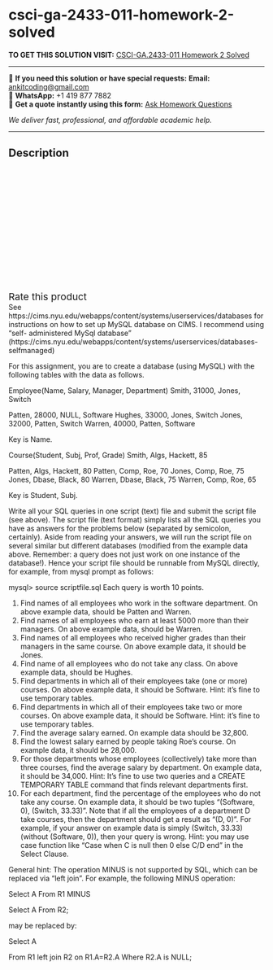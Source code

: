 # csci-ga-2433-011-homework-2-solved
**TO GET THIS SOLUTION VISIT:** [CSCI-GA.2433-011 Homework 2 Solved](https://www.ankitcodinghub.com/product/csci-ga-2433-011-homework-2-solved/)


---

📩 **If you need this solution or have special requests:** **Email:** ankitcoding@gmail.com  
📱 **WhatsApp:** +1 419 877 7882  
📄 **Get a quote instantly using this form:** [Ask Homework Questions](https://www.ankitcodinghub.com/services/ask-homework-questions/)

*We deliver fast, professional, and affordable academic help.*

---

<h2>Description</h2>



<div class="kk-star-ratings kksr-auto kksr-align-center kksr-valign-top" data-payload="{&quot;align&quot;:&quot;center&quot;,&quot;id&quot;:&quot;93524&quot;,&quot;slug&quot;:&quot;default&quot;,&quot;valign&quot;:&quot;top&quot;,&quot;ignore&quot;:&quot;&quot;,&quot;reference&quot;:&quot;auto&quot;,&quot;class&quot;:&quot;&quot;,&quot;count&quot;:&quot;0&quot;,&quot;legendonly&quot;:&quot;&quot;,&quot;readonly&quot;:&quot;&quot;,&quot;score&quot;:&quot;0&quot;,&quot;starsonly&quot;:&quot;&quot;,&quot;best&quot;:&quot;5&quot;,&quot;gap&quot;:&quot;4&quot;,&quot;greet&quot;:&quot;Rate this product&quot;,&quot;legend&quot;:&quot;0\/5 - (0 votes)&quot;,&quot;size&quot;:&quot;24&quot;,&quot;title&quot;:&quot;CSCI-GA.2433-011 Homework 2 Solved&quot;,&quot;width&quot;:&quot;0&quot;,&quot;_legend&quot;:&quot;{score}\/{best} - ({count} {votes})&quot;,&quot;font_factor&quot;:&quot;1.25&quot;}">

<div class="kksr-stars">

<div class="kksr-stars-inactive">
            <div class="kksr-star" data-star="1" style="padding-right: 4px">


<div class="kksr-icon" style="width: 24px; height: 24px;"></div>
        </div>
            <div class="kksr-star" data-star="2" style="padding-right: 4px">


<div class="kksr-icon" style="width: 24px; height: 24px;"></div>
        </div>
            <div class="kksr-star" data-star="3" style="padding-right: 4px">


<div class="kksr-icon" style="width: 24px; height: 24px;"></div>
        </div>
            <div class="kksr-star" data-star="4" style="padding-right: 4px">


<div class="kksr-icon" style="width: 24px; height: 24px;"></div>
        </div>
            <div class="kksr-star" data-star="5" style="padding-right: 4px">


<div class="kksr-icon" style="width: 24px; height: 24px;"></div>
        </div>
    </div>

<div class="kksr-stars-active" style="width: 0px;">
            <div class="kksr-star" style="padding-right: 4px">


<div class="kksr-icon" style="width: 24px; height: 24px;"></div>
        </div>
            <div class="kksr-star" style="padding-right: 4px">


<div class="kksr-icon" style="width: 24px; height: 24px;"></div>
        </div>
            <div class="kksr-star" style="padding-right: 4px">


<div class="kksr-icon" style="width: 24px; height: 24px;"></div>
        </div>
            <div class="kksr-star" style="padding-right: 4px">


<div class="kksr-icon" style="width: 24px; height: 24px;"></div>
        </div>
            <div class="kksr-star" style="padding-right: 4px">


<div class="kksr-icon" style="width: 24px; height: 24px;"></div>
        </div>
    </div>
</div>


<div class="kksr-legend" style="font-size: 19.2px;">
            <span class="kksr-muted">Rate this product</span>
    </div>
    </div>
<div class="page" title="Page 1">
<div class="layoutArea">
<div class="column">
See https://cims.nyu.edu/webapps/content/systems/userservices/databases for instructions on how to set up MySQL database on CIMS. I recommend using “self- administered MySql database” (https://cims.nyu.edu/webapps/content/systems/userservices/databases-selfmanaged)

For this assignment, you are to create a database (using MySQL) with the following tables with the data as follows.

Employee(Name, Salary, Manager, Department) Smith, 31000, Jones, Switch

Patten, 28000, NULL, Software Hughes, 33000, Jones, Switch Jones, 32000, Patten, Switch Warren, 40000, Patten, Software

Key is Name.

Course(Student, Subj, Prof, Grade) Smith, Algs, Hackett, 85

Patten, Algs, Hackett, 80 Patten, Comp, Roe, 70 Jones, Comp, Roe, 75 Jones, Dbase, Black, 80 Warren, Dbase, Black, 75 Warren, Comp, Roe, 65

Key is Student, Subj.

Write all your SQL queries in one script (text) file and submit the script file (see above). The script file (text format) simply lists all the SQL queries you have as answers for the problems below (separated by semicolon, certainly). Aside from reading your answers, we will run the script file on several similar but different databases (modified from the example data above. Remember: a query does not just work on one instance of the database!). Hence your script file should be runnable from MySQL directly, for example, from mysql prompt as follows:

</div>
</div>
</div>
<div class="page" title="Page 2">
<div class="layoutArea">
<div class="column">
mysql&gt; source scriptfile.sql Each query is worth 10 points.

<ol>
<li>Find names of all employees who work in the software department. On above example data, should be Patten and Warren.</li>
<li>Find names of all employees who earn at least 5000 more than their managers. On above example data, should be Warren.</li>
<li>Find names of all employees who received higher grades than their managers in the same course. On above example data, it should be Jones.</li>
<li>Find name of all employees who do not take any class. On above example data, should be Hughes.</li>
<li>Find departments in which all of their employees take (one or more) courses. On above example data, it should be Software. Hint: it’s fine to use temporary tables.</li>
<li>Find departments in which all of their employees take two or more courses. On above example data, it should be Software. Hint: it’s fine to use temporary tables.</li>
<li>Find the average salary earned. On example data should be 32,800.</li>
<li>Find the lowest salary earned by people taking Roe’s course. On example data, it
should be 28,000.
</li>
<li>For those departments whose employees (collectively) take more than three
courses, find the average salary by department. On example data, it should be 34,000. Hint: It’s fine to use two queries and a CREATE TEMPORARY TABLE command that finds relevant departments first.
</li>
<li>For each department, find the percentage of the employees who do not take any course. On example data, it should be two tuples “(Software, 0), (Switch, 33.33)”. Note that if all the employees of a department D take courses, then the department should get a result as “(D, 0)”. For example, if your answer on example data is simply (Switch, 33.33) (without (Software, 0)), then your query is wrong. Hint: you may use case function like “Case when C is null then 0 else C/D end” in the Select Clause.</li>
</ol>
General hint: The operation MINUS is not supported by SQL, which can be replaced via “left join”. For example, the following MINUS operation:

Select A From R1 MINUS

Select A From R2;

may be replaced by:

Select A

From R1 left join R2 on R1.A=R2.A Where R2.A is NULL;

</div>
</div>
</div>
